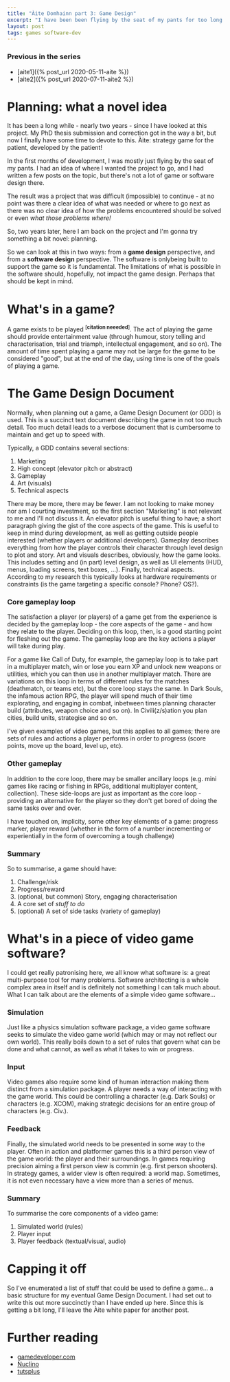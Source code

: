 ```yaml
---
title: "Àite Domhainn part 3: Game Design"
excerpt: "I have been been flying by the seat of my pants for too long. I think it is time to try something different: planning!"
layout: post
tags: games software-dev
---
```


### Previous in the series
 - [aite1]({% post_url 2020-05-11-aite %})
 - [aite2]({% post_url 2020-07-11-aite2 %})

# Planning: what a novel idea

It has been a long while - nearly two years - since I have looked at this project. My PhD thesis submission and correction got in the way a bit, but now I finally have some time to devote to this. Àite: strategy game for the patient, developed by the patient!

In the first months of development, I was mostly just flying by the seat of my pants. I had an idea of where I wanted the project to go, and I had written a few posts on the topic, but there's not a lot of game or software design there.

The result was a project that was difficult (impossible) to continue - at no point was there a clear idea of what was needed or where to go next as there was no clear idea of how the problems encountered should be solved or even *what those problems where!*

So, two years later, here I am back on the project and I'm gonna try something a bit novel: planning.

So we can look at this in two ways: from a **game design** perspective, and from a **software design** perspective. The software is onlybeing built to support the game so it is fundamental. The limitations of what is possible in the software should, hopefully, not impact the game design. Perhaps that should be kept in mind.

# What's in a game?

A game exists to be played <sup>[<b>citation neeeded</b>]</sup>. The act of playing the game should provide entertainment value (through humour, story telling and characterisation, trial and triamph, intellectual engagement, and so on). The amount of time spent playing a game may not be large for the game to be considered "good", but at the end of the day, using time is one of the goals of playing a game.

# The Game Design Document

Normally, when planning out a game, a Game Design Document (or GDD) is used. This is a succinct text document describing the game in not too much detail. Too much detail leads to a verbose document that is cumbersome to maintain and get up to speed with.

Typically, a GDD contains several sections:

1. Marketing
2. High concept (elevator pitch or abstract)
3. Gameplay
4. Art (visuals)
5. Technical aspects

There may be more, there may be fewer. I am not looking to make money nor am I courting investment, so the first section "Marketing" is not relevant to me and I'll not discuss it. An elevator pitch is useful thing to have; a short paragraph giving the gist of the core aspects of the game. This is useful to keep in mind during development, as well as getting outside people interested (whether players or additional developers). Gameplay describes everything from how the player controls their character through level design to plot and story. Art and visuals describes, obviously, how the game looks. This includes setting and (in part) level design, as well as UI elements (HUD, menus, loading screens, text boxes, ...). Finally, technical aspects. According to my research this typically looks at hardware requirements or constraints (is the game targeting a specific console? Phone? OS?).

### Core gameplay loop
The satisfaction a player (or players) of a game get from the experience is decided by the gameplay loop - the core aspects of the game - and how they relate to the player. Deciding on this loop, then, is a good starting point for fleshing out the game. The gameplay loop are the key actions a player will take during play.

For a game like Call of Duty, for example, the gameplay loop is to take part in a multiplayer match, win or lose you earn XP and unlock new weapons or utilities, which you can then use in another multiplayer match. There are variations on this loop in terms of different rules for the matches (deathmatch, or teams etc), but the core loop stays the same. In Dark Souls, the infamous action RPG, the player will spend much of their time explorating, and engaging in combat, inbetween times planning character build (attributes, weapon choice and so on). In Civili(z/s)ation you plan cities, build units, strategise and so on.

I've given examples of video games, but this applies to all games; there are sets of rules and actions a player performs in order to progress (score points, move up the board, level up, etc).

### Other gameplay
In addition to the core loop, there may be smaller ancillary loops (e.g. mini games like racing or fishing in RPGs, additional multiplayer content, collection). These side-loops are just as important as the core loop - providing an alternative for the player so they don't get bored of doing the same tasks over and over.

I have touched on, implicity, some other key elements of a game: progress marker, player reward (whether in the form of a number incrementing or experientially in the form of overcoming a tough challenge)

### Summary
So to summarise, a game should have:
1. Challenge/risk
2. Progress/reward
3. (optional, but common) Story, engaging characterisation
4. A core set of *stuff to do*
5. (optional) A set of side tasks (variety of gameplay)

# What's in a piece of video game software?
I could get really patronising here, we all know what software is: a great multi-purpose tool for many problems. Software architecting is a whole complex area in itself and is definitely not something I can talk much about. What I can talk about are the elements of a simple video game software...

### Simulation
Just like a physics simulation software package, a video game software seeks to simulate the video game world (which may or may not reflect our own world). This really boils down to a set of rules that govern what can be done and what cannot, as well as what it takes to win or progress.

### Input
Video games also require some kind of human interaction making them distinct from a simulation package. A player needs a way of interacting with the game world. This could be controlling a character (e.g. Dark Souls) or characters (e.g. XCOM), making strategic decisions for an entire group of characters (e.g. Civ.). 

### Feedback
Finally, the simulated world needs to be presented in some way to the player. Often in action and platformer games this is a third person view of the game world: the player and their surroundings. In games requiring precision aiming a first person view is commin (e.g. first person shooters). In strategy games, a wider view is often required: a world map. Sometimes, it is not even necessary have a view more than a series of menus.

### Summary
To summarise the core components of a video game:
1. Simulated world (rules)
2. Player input
3. Player feedback (textual/visual, audio)


# Capping it off

So I've enumerated a list of stuff that could be used to define a game... a basic structure for my eventual Game Design Document. I had set out to write this out more succinctly than I have ended up here. Since this is getting a bit long, I'll leave the Àite white paper for another post.


# Further reading
- [gamedeveloper.com](https://www.gamedeveloper.com/design/the-anatomy-of-a-design-document-part-1-documentation-guidelines-for-the-game-concept-and-proposal)
- [Nuclino](https://www.nuclino.com/articles/game-design-document-template)
- [tutsplus](https://code.tutsplus.com/articles/effectively-organize-your-games-development-with-a-game-design-document--active-10140)